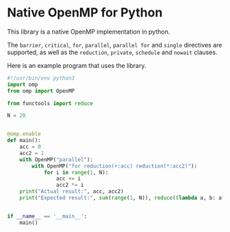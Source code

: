 # Native OpenMP for Python
This library is a native OpenMP implementation in python.

The `barrier`, `critical`, `for`, `parallel`, `parallel for` and `single` directives are supported,
as well as the `reduction`, `private`, `schedule` and `nowait` clauses.

Here is an example program that uses the library.

```python
#!/usr/bin/env python3
import omp
from omp import OpenMP

from functools import reduce

N = 20


@omp.enable
def main():
    acc = 0
    acc2 = 1
    with OpenMP("parallel"):
        with OpenMP("for reduction(+:acc) reduction(*:acc2)"):
            for i in range(1, N):
                acc += i
                acc2 *= i
    print("Actual result:", acc, acc2)
    print("Expected result:", sum(range(1, N)), reduce((lambda a, b: a*b), range(1, N), 1))


if __name__ == '__main__':
    main()
```

<!-- See `examples` for example usages of the library. ->>
